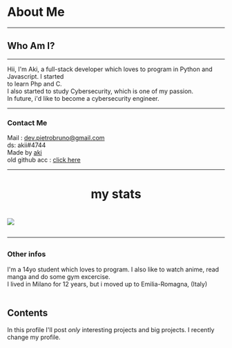 # About Me
---

## Who Am I?
---
Hii, I'm Aki, a full-stack developer which loves to program in Python and Javascript. I started<br>
to learn Php and C. <br>
I also started to study Cybersecurity, which is one of my passion.<br>
In future, i'd like to become a cybersecurity engineer. 

---
### Contact Me

Mail : dev.pietrobruno@gmail.com<br>
ds: akii#4744<br>
Made by [aki](https://www.github.com/developeraki)<br> 
old github acc : [click here](https://www.github.com/rootaki)<br>

---

<h1 align="center">my stats<h1>

<a href="https://github.com/developeraki/developeraki">
   <img align="center" src="https://github-readme-stats.vercel.app/api/top-langs/?username=developeraki&hide_border=true&theme=radical"/></a>

---

### Other infos

I'm a 14yo student which loves to program. I also like to watch anime, read manga and do some gym excercise.<br>
I lived in Milano for 12 years, but i moved up to Emilia-Romagna, (Italy)<br><br>

## Contents

In this profile I'll post _only_ interesting projects and big projects. I recently change my profile. 
